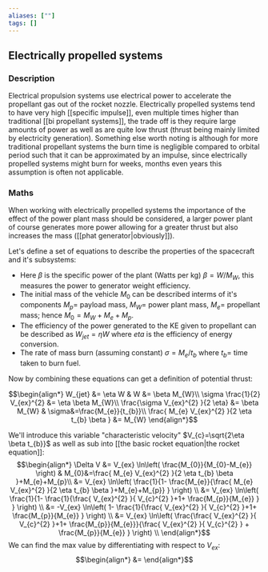 ```yaml
---
aliases: [""]
tags: []
---
```


## Electrically propelled systems

### Description

Electrical propulsion systems use electrical power to accelerate the propellant gas out of the rocket nozzle. Electrically propelled systems tend to have very high [[specific impulse]], even multiple times higher than traditional [[bi propellant systems]], the trade off is they require large amounts of power as well as are quite low thrust (thrust being mainly limited by electricity generation).
Something else worth noting is although for more traditional propellant systems the burn time is negligible compared to orbital period such that it can be approximated by an impulse, since electrically propelled systems might burn for weeks, months even years this assumption is often not applicable.

### Maths

When working with electrically propelled systems the importance of the effect of the power plant mass should be considered, a larger power plant of course generates more power allowing for a greater thrust but also increases the mass ([[phat generator|obviously]]).

Let's define a set of equations to describe the properties of the spacecraft and it's subsystems:
- Here $\beta$ is the specific power of the plant (Watts per kg) $\beta=W/M_W$, this measures the power to generator weight efficiency.
- The initial mass of the vehicle $M_{0}$ can be described interms of it's components $M_{p}=$ payload mass, $M_W=$ power plant mass, $M_{e}=$ propellant mass; hence $M_{0}=M_W+M_e+M_p$.
- The efficiency of the power generated to the KE given to propellant can be described as $W_{jet}=\eta W$ where $eta$ is the efficiency of energy conversion.
- The rate of mass burn (assuming constant) $\sigma=M_{e}/t_{b}$ where $t_{b}=$ time taken to burn fuel.

Now by combining these equations can get a definition of potential thrust:

$$\begin{align*}
W_{jet} &= \eta W & W &= \beta M_{W}\\
\sigma \frac{1}{2} V_{ex}^{2} &= \eta \beta M_{W}\\
 \frac{\sigma V_{ex}^{2} }{2 \eta} &= \beta M_{W} & \sigma&=\frac{M_{e}}{t_{b}}\\
\frac{ M_{e} V_{ex}^{2} }{2 \eta t_{b} \beta } &= M_{W}
\end{align*}$$


We'll introduce this variable "characteristic velocity" $V_{c}=\sqrt{2\eta \beta t_{b}}$ as well as sub into [[the basic rocket equation|the rocket equation]]:
$$\begin{align*}
\Delta V &= V_{ex} \ln\left( \frac{M_{0}}{M_{0}-M_{e}} \right)  & M_{0}&=\frac{ M_{e} V_{ex}^{2} }{2 \eta t_{b} \beta }+M_{e}+M_{p}\\
  &= V_{ex} \ln\left( \frac{1}{1- \frac{M_{e}}{\frac{ M_{e} V_{ex}^{2} }{2 \eta t_{b} \beta }+M_{e}+M_{p}} } \right) \\
  &= V_{ex} \ln\left( \frac{1}{1- \frac{1}{\frac{  V_{ex}^{2} }{ V_{c}^{2} }+1+ \frac{M_{p}}{M_{e}} } } \right) \\
  &= -V_{ex} \ln\left( 1- \frac{1}{\frac{  V_{ex}^{2} }{ V_{c}^{2} }+1+ \frac{M_{p}}{M_{e}} }   \right) \\
  &= V_{ex} \ln\left( \frac{\frac{  V_{ex}^{2} }{ V_{c}^{2} }+1+ \frac{M_{p}}{M_{e}}}{\frac{  V_{ex}^{2} }{ V_{c}^{2} } + \frac{M_{p}}{M_{e}} } \right) \\
\end{align*}$$
We can find the max value by differentiating with respect to $V_{ex}$:
$$\begin{align*}
 &= 
\end{align*}$$